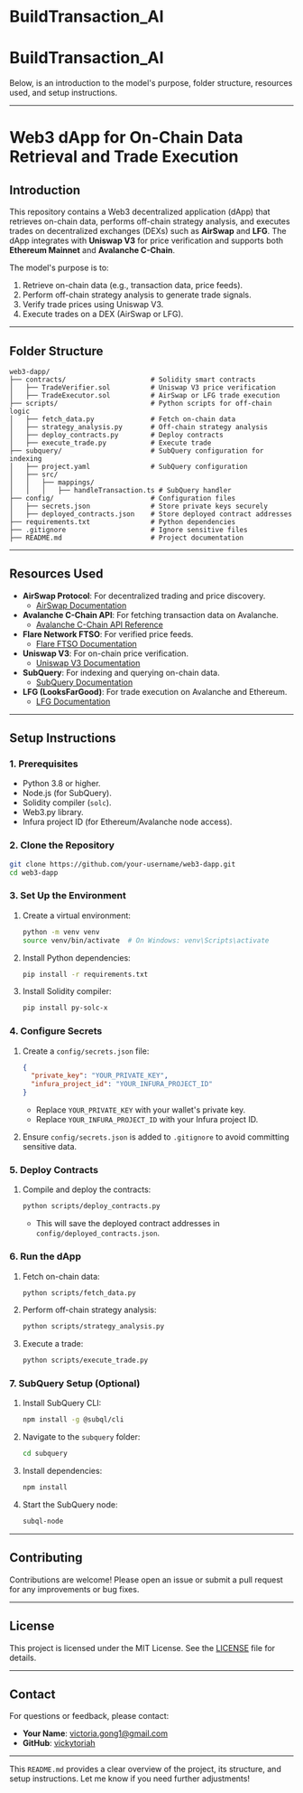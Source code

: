 # BuildTransaction_AI
# BuildTransaction_AI
Below, is an introduction to the model's purpose, folder structure, resources used, and setup instructions.

---

# Web3 dApp for On-Chain Data Retrieval and Trade Execution

## **Introduction**
This repository contains a Web3 decentralized application (dApp) that retrieves on-chain data, performs off-chain strategy analysis, and executes trades on decentralized exchanges (DEXs) such as **AirSwap** and **LFG**. The dApp integrates with **Uniswap V3** for price verification and supports both **Ethereum Mainnet** and **Avalanche C-Chain**.

The model's purpose is to:
1. Retrieve on-chain data (e.g., transaction data, price feeds).
2. Perform off-chain strategy analysis to generate trade signals.
3. Verify trade prices using Uniswap V3.
4. Execute trades on a DEX (AirSwap or LFG).

---

## **Folder Structure**
```
web3-dapp/
├── contracts/                     # Solidity smart contracts
│   ├── TradeVerifier.sol          # Uniswap V3 price verification
│   ├── TradeExecutor.sol          # AirSwap or LFG trade execution
├── scripts/                       # Python scripts for off-chain logic
│   ├── fetch_data.py              # Fetch on-chain data
│   ├── strategy_analysis.py       # Off-chain strategy analysis
│   ├── deploy_contracts.py        # Deploy contracts
│   ├── execute_trade.py           # Execute trade
├── subquery/                      # SubQuery configuration for indexing
│   ├── project.yaml               # SubQuery configuration
│   ├── src/
│   │   ├── mappings/
│   │   │   ├── handleTransaction.ts # SubQuery handler
├── config/                        # Configuration files
│   ├── secrets.json               # Store private keys securely
│   ├── deployed_contracts.json    # Store deployed contract addresses
├── requirements.txt               # Python dependencies
├── .gitignore                     # Ignore sensitive files
├── README.md                      # Project documentation
```

---

## **Resources Used**
- **AirSwap Protocol**: For decentralized trading and price discovery.
    - [AirSwap Documentation](https://about.airswap.xyz/technology/protocols)
- **Avalanche C-Chain API**: For fetching transaction data on Avalanche.
    - [Avalanche C-Chain API Reference](https://build.avax.network/docs/api-reference/c-chain/txn-format)
- **Flare Network FTSO**: For verified price feeds.
    - [Flare FTSO Documentation](https://dev.flare.network/ftso/solidity-reference/FtsoV2Interface)
- **Uniswap V3**: For on-chain price verification.
    - [Uniswap V3 Documentation](https://docs.uniswap.org/protocol/reference/core/interfaces/pool/IUniswapV3PoolState)
- **SubQuery**: For indexing and querying on-chain data.
    - [SubQuery Documentation](https://academy.subquery.network/indexer/build/introduction.html#evm-and-cosmos-project-scaffolding)
- **LFG (LooksFarGood)**: For trade execution on Avalanche and Ethereum.
    - [LFG Documentation](https://docs.lfj.gg/)

---

## **Setup Instructions**

### **1. Prerequisites**
- Python 3.8 or higher.
- Node.js (for SubQuery).
- Solidity compiler (`solc`).
- Web3.py library.
- Infura project ID (for Ethereum/Avalanche node access).

### **2. Clone the Repository**
```bash
git clone https://github.com/your-username/web3-dapp.git
cd web3-dapp
```

### **3. Set Up the Environment**
1. Create a virtual environment:
   ```bash
   python -m venv venv
   source venv/bin/activate  # On Windows: venv\Scripts\activate
   ```
2. Install Python dependencies:
   ```bash
   pip install -r requirements.txt
   ```
3. Install Solidity compiler:
   ```bash
   pip install py-solc-x
   ```

### **4. Configure Secrets**
1. Create a `config/secrets.json` file:
   ```json
   {
     "private_key": "YOUR_PRIVATE_KEY",
     "infura_project_id": "YOUR_INFURA_PROJECT_ID"
   }
   ```
    - Replace `YOUR_PRIVATE_KEY` with your wallet's private key.
    - Replace `YOUR_INFURA_PROJECT_ID` with your Infura project ID.

2. Ensure `config/secrets.json` is added to `.gitignore` to avoid committing sensitive data.

### **5. Deploy Contracts**
1. Compile and deploy the contracts:
   ```bash
   python scripts/deploy_contracts.py
   ```
    - This will save the deployed contract addresses in `config/deployed_contracts.json`.

### **6. Run the dApp**
1. Fetch on-chain data:
   ```bash
   python scripts/fetch_data.py
   ```
2. Perform off-chain strategy analysis:
   ```bash
   python scripts/strategy_analysis.py
   ```
3. Execute a trade:
   ```bash
   python scripts/execute_trade.py
   ```

### **7. SubQuery Setup (Optional)**
1. Install SubQuery CLI:
   ```bash
   npm install -g @subql/cli
   ```
2. Navigate to the `subquery` folder:
   ```bash
   cd subquery
   ```
3. Install dependencies:
   ```bash
   npm install
   ```
4. Start the SubQuery node:
   ```bash
   subql-node
   ```

---

## **Contributing**
Contributions are welcome! Please open an issue or submit a pull request for any improvements or bug fixes.

---

## **License**
This project is licensed under the MIT License. See the [LICENSE](AI_BuildTrade/web3-dapp/LICENSE) file for details.

---

## **Contact**
For questions or feedback, please contact:
- **Your Name**: [victoria.gong1@gmail.com](mailto:victoria.gong1@gmail.com)
- **GitHub**: [vickytoriah](https://github.com/vickytoriah)

---

This `README.md` provides a clear overview of the project, its structure, and setup instructions. Let me know if you need further adjustments!